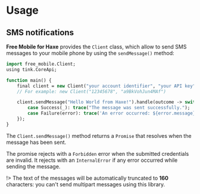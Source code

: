 # Usage

## SMS notifications
**Free Mobile for Haxe** provides the `Client` class, which allow to send SMS messages to your mobile phone by using the `sendMessage()` method:

```haxe
import free_mobile.Client;
using tink.CoreApi;

function main() {
	final client = new Client("your account identifier", "your API key");
	// For example: new Client("12345678", "a9BkVohJun4MAf")

	client.sendMessage("Hello World from Haxe!").handle(outcome -> switch outcome {
		case Success(_): trace("The message was sent successfully.");
		case Failure(error): trace('An error occurred: ${error.message}');
	});
}
```

The `Client.sendMessage()` method returns a `Promise` that resolves when the message has been sent.

The promise rejects with a `Forbidden` error when the submitted credentials are invalid.
It rejects with an `InternalError` if any error occurred while sending the message.

!> The text of the messages will be automatically truncated to **160** characters: you can't send multipart messages using this library.
